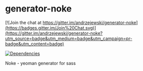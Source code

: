 # generator-noke

[![Join the chat at https://gitter.im/andrzejewski/generator-noke](https://badges.gitter.im/Join%20Chat.svg)](https://gitter.im/andrzejewski/generator-noke?utm_source=badge&utm_medium=badge&utm_campaign=pr-badge&utm_content=badge)

[![Dependencies](https://david-dm.org/andrzejewski/generator-noke.svg?style=flat)](https://david-dm.org/andrzejewski/generator-noke)

Noke - yeoman generator for sass